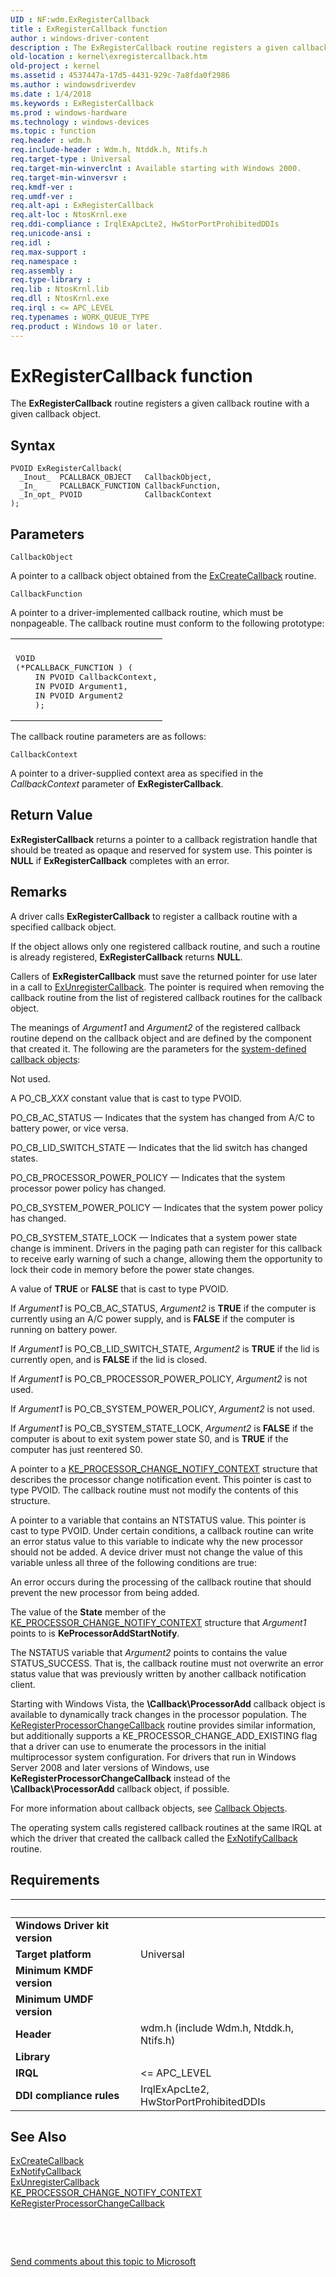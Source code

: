 ```yaml
---
UID : NF:wdm.ExRegisterCallback
title : ExRegisterCallback function
author : windows-driver-content
description : The ExRegisterCallback routine registers a given callback routine with a given callback object.
old-location : kernel\exregistercallback.htm
old-project : kernel
ms.assetid : 4537447a-17d5-4431-929c-7a8fda0f2986
ms.author : windowsdriverdev
ms.date : 1/4/2018
ms.keywords : ExRegisterCallback
ms.prod : windows-hardware
ms.technology : windows-devices
ms.topic : function
req.header : wdm.h
req.include-header : Wdm.h, Ntddk.h, Ntifs.h
req.target-type : Universal
req.target-min-winverclnt : Available starting with Windows 2000.
req.target-min-winversvr : 
req.kmdf-ver : 
req.umdf-ver : 
req.alt-api : ExRegisterCallback
req.alt-loc : NtosKrnl.exe
req.ddi-compliance : IrqlExApcLte2, HwStorPortProhibitedDDIs
req.unicode-ansi : 
req.idl : 
req.max-support : 
req.namespace : 
req.assembly : 
req.type-library : 
req.lib : NtosKrnl.lib
req.dll : NtosKrnl.exe
req.irql : <= APC_LEVEL
req.typenames : WORK_QUEUE_TYPE
req.product : Windows 10 or later.
---
```



# ExRegisterCallback function
The <b>ExRegisterCallback</b> routine registers a given callback routine with a given callback object.

## Syntax

````
PVOID ExRegisterCallback(
  _Inout_  PCALLBACK_OBJECT   CallbackObject,
  _In_     PCALLBACK_FUNCTION CallbackFunction,
  _In_opt_ PVOID              CallbackContext
);
````

## Parameters

`CallbackObject`

A pointer to a callback object obtained from the <a href="..\wdm\nf-wdm-excreatecallback.md">ExCreateCallback</a> routine.

`CallbackFunction`

A pointer to a driver-implemented callback routine, which must be nonpageable. The callback routine must conform to the following prototype:

<div class="code"><span codelanguage=""><table>
<tr>
<th></th>
</tr>
<tr>
<td>
<pre>VOID
(*PCALLBACK_FUNCTION ) (
    IN PVOID CallbackContext,
    IN PVOID Argument1,
    IN PVOID Argument2
    );</pre>
</td>
</tr>
</table></span></div>
The callback routine parameters are as follows:

`CallbackContext`

A pointer to a driver-supplied context area as specified in the <i>CallbackContext</i> parameter of <b>ExRegisterCallback</b>.


## Return Value

<b>ExRegisterCallback</b> returns a pointer to a callback registration handle that should be treated as opaque and reserved for system use. This pointer is <b>NULL</b> if <b>ExRegisterCallback</b> completes with an error.

## Remarks

A driver calls <b>ExRegisterCallback</b> to register a callback routine with a specified callback object.

If the object allows only one registered callback routine, and such a routine is already registered, <b>ExRegisterCallback</b> returns <b>NULL</b>.

Callers of <b>ExRegisterCallback</b> must save the returned pointer for use later in a call to <a href="..\wdm\nf-wdm-exunregistercallback.md">ExUnregisterCallback</a>. The pointer is required when removing the callback routine from the list of registered callback routines for the callback object.

The meanings of <i>Argument1</i> and <i>Argument2</i> of the registered callback routine depend on the callback object and are defined by the component that created it. The following are the parameters for the <a href="https://msdn.microsoft.com/1f1a2fc1-e698-41f7-84e4-9db091def690">system-defined callback objects</a>:



Not used.

A PO_CB_<i>XXX</i> constant value that is cast to type PVOID.

PO_CB_AC_STATUS — Indicates that the system has changed from A/C to battery power, or vice versa.

PO_CB_LID_SWITCH_STATE — Indicates that the lid switch has changed states.

PO_CB_PROCESSOR_POWER_POLICY — Indicates that the system processor power policy has changed.

PO_CB_SYSTEM_POWER_POLICY — Indicates that the system power policy has changed.

PO_CB_SYSTEM_STATE_LOCK — Indicates that a system power state change is imminent. Drivers in the paging path can register for this callback to receive early warning of such a change, allowing them the opportunity to lock their code in memory before the power state changes.

A value of <b>TRUE</b> or <b>FALSE</b> that is cast to type PVOID.

If <i>Argument1</i> is PO_CB_AC_STATUS, <i>Argument2</i> is <b>TRUE</b> if the computer is currently using an A/C power supply, and is <b>FALSE</b> if the computer is running on battery power.

If <i>Argument1</i> is PO_CB_LID_SWITCH_STATE, <i>Argument2</i> is <b>TRUE</b> if the lid is currently open, and is <b>FALSE</b> if the lid is closed.

If <i>Argument1</i> is PO_CB_PROCESSOR_POWER_POLICY, <i>Argument2</i> is not used. 

If <i>Argument1</i> is PO_CB_SYSTEM_POWER_POLICY, <i>Argument2</i> is not used.

If <i>Argument1</i> is PO_CB_SYSTEM_STATE_LOCK, <i>Argument2</i> is <b>FALSE</b> if the computer is about to exit system power state S0, and is <b>TRUE</b> if the computer has just reentered S0.

A pointer to a <a href="..\wdm\ns-wdm-_ke_processor_change_notify_context.md">KE_PROCESSOR_CHANGE_NOTIFY_CONTEXT</a> structure that describes the processor change notification event. This pointer is cast to type PVOID. The callback routine must not modify the contents of this structure.

A pointer to a variable that contains an NTSTATUS value. This pointer is cast to type PVOID. Under certain conditions, a callback routine can write an error status value to this variable to indicate why the new processor should not be added. A device driver must not change the value of this variable unless all three of the following conditions are true:

An error occurs during the processing of the callback routine that should prevent the new processor from being added.

The value of the <b>State</b> member of the <a href="..\wdm\ns-wdm-_ke_processor_change_notify_context.md">KE_PROCESSOR_CHANGE_NOTIFY_CONTEXT</a> structure that <i>Argument1</i> points to is <b>KeProcessorAddStartNotify</b>.

The NSTATUS variable that <i>Argument2</i> points to contains the value STATUS_SUCCESS. That is, the callback routine must not overwrite an error status value that was previously written by another callback notification client.

Starting with Windows Vista, the <b>\Callback\ProcessorAdd</b> callback object is available to dynamically track changes in the processor population. The <a href="..\wdm\nf-wdm-keregisterprocessorchangecallback.md">KeRegisterProcessorChangeCallback</a> routine provides similar information, but additionally supports a KE_PROCESSOR_CHANGE_ADD_EXISTING flag that a driver can use to enumerate the processors in the initial multiprocessor system configuration. For drivers that run in Windows Server 2008 and later versions of Windows, use <b>KeRegisterProcessorChangeCallback</b> instead of the <b>\Callback\ProcessorAdd</b> callback object, if possible.

For more information about callback objects, see <a href="https://msdn.microsoft.com/library/windows/hardware/ff540718">Callback Objects</a>.

The operating system calls registered callback routines at the same IRQL at which the driver that created the callback called the <a href="..\wdm\nf-wdm-exnotifycallback.md">ExNotifyCallback</a> routine.

## Requirements
| &nbsp; | &nbsp; |
| ---- |:---- |
| **Windows Driver kit version** |  |
| **Target platform** | Universal |
| **Minimum KMDF version** |  |
| **Minimum UMDF version** |  |
| **Header** | wdm.h (include Wdm.h, Ntddk.h, Ntifs.h) |
| **Library** |  |
| **IRQL** | <= APC_LEVEL |
| **DDI compliance rules** | IrqlExApcLte2, HwStorPortProhibitedDDIs |

## See Also

<dl>
<dt>
<a href="..\wdm\nf-wdm-excreatecallback.md">ExCreateCallback</a>
</dt>
<dt>
<a href="..\wdm\nf-wdm-exnotifycallback.md">ExNotifyCallback</a>
</dt>
<dt>
<a href="..\wdm\nf-wdm-exunregistercallback.md">ExUnregisterCallback</a>
</dt>
<dt>
<a href="..\wdm\ns-wdm-_ke_processor_change_notify_context.md">KE_PROCESSOR_CHANGE_NOTIFY_CONTEXT</a>
</dt>
<dt>
<a href="..\wdm\nf-wdm-keregisterprocessorchangecallback.md">KeRegisterProcessorChangeCallback</a>
</dt>
</dl>
 

 

<a href="mailto:wsddocfb@microsoft.com?subject=Documentation%20feedback [kernel\kernel]:%20ExRegisterCallback routine%20 RELEASE:%20(1/4/2018)&amp;body=%0A%0APRIVACY STATEMENT%0A%0AWe use your feedback to improve the documentation. We don't use your email address for any other purpose, and we'll remove your email address from our system after the issue that you're reporting is fixed. While we're working to fix this issue, we might send you an email message to ask for more info. Later, we might also send you an email message to let you know that we've addressed your feedback.%0A%0AFor more info about Microsoft's privacy policy, see http://privacy.microsoft.com/en-us/default.aspx." title="Send comments about this topic to Microsoft">Send comments about this topic to Microsoft</a>